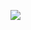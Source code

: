 <p>
  <img src="https://capsule-render.vercel.app/api?type=blur&height=250&color=timeGradient&text=Couvbat&reversal=true&textBg=false&desc=Full-Stack%20Web%20Dev&section=header"
</p>

<a href="https://www.linkedin.com/in/jules-h%C3%A9mery-338134195/" target="blank">
  <img src="">
</a>
